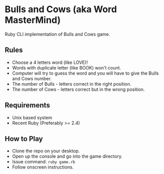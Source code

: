 # Bulls and Cows (aka Word MasterMind)
Ruby CLI implementation of Bulls and Cows game.

## Rules
* Choose a 4 letters word (like LOVE)!
* Words with duplicate letter (like BOOK) won't count.
* Computer will try to guess the word and you will have to give the Bulls and Cows number.
* The number of Bulls - letters correct in the right position.
* The number of Cows - letters correct but in the wrong position.

## Requirements
* Unix based system
* Recent Ruby (Preferably >= 2.4)

## How to Play
* Clone the repo on your desktop.
* Open up the console and go into the game directory.
* Issue command: `ruby game.rb`
* Follow onscreen instructions.